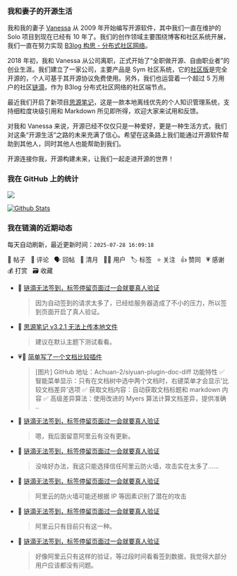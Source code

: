### 我和妻子的开源生活

我和我的妻子 [Vanessa](https://github.com/Vanessa219) 从 2009 年开始编写开源软件，其中我们一直在维护的 Solo 项目到现在已经有 10 年了。我们的创作领域主要围绕博客和社区系统开展，我们一直在努力实现 [B3log 构思 - 分布式社区网络](https://ld246.com/article/1546941897596)。

2018 年初，我和 Vanessa 从公司离职，正式开始了“全职做开源、自由职业者”的创业生涯。我们建立了一家公司，主要产品是 Sym 社区系统，它的[社区版](https://github.com/88250/symphony)是完全开源的，个人可基于其开源协议免费使用。另外，我们也运营着一个超过 5 万用户的社区[链滴](https://ld246.com)，作为 B3log 分布式社区网络的社区端节点。

最近我们开启了新项目[思源笔记](https://github.com/siyuan-note/siyuan)，这是一款本地离线优先的个人知识管理系统，支持细粒度块级引用和 Markdown 所见即所得，欢迎大家来试用和反馈。

对我和 Vanessa 来说，开源已经不仅仅只是一种爱好，更是一种生活方式，我们对这条“开源生活”之路的未来充满了信心。希望在这条路上我们能通过开源软件帮助到其他人，同时其他人也能帮助到我们。

开源连接你我，开源构建未来，让我们一起走进开源的世界！

### 我在 GitHub 上的统计

<a title="Hits" target="_blank" href="https://github.com/88250/88250"><img src="https://hits.b3log.org/88250/88250.svg"></a>

[![Github Stats](https://github-readme-stats.vercel.app/api?username=88250&theme=tokyonight&show_icons=true)](https://github.com/88250)

<!--events start -->

### 我在链滴的近期动态

每天自动刷新，最近更新时间：`2025-07-28 16:09:18`

📝 帖子 &nbsp; 💬 评论 &nbsp; 🗣 回帖 &nbsp; 🌙 清月 &nbsp; 👨‍💻 用户 &nbsp; 🏷️ 标签 &nbsp; ⭐️ 关注 &nbsp; 👍 赞同 &nbsp; 💗 感谢 &nbsp; 💰 打赏 &nbsp; 🗃 收藏

* 💬 [链滴无法签到，标签停留页面过一会就要真人验证](https://ld246.com/article/1753497328231/comment/1753580895044#comments)

  > 因为自动签到的请求太多了，已经给服务器造成了不小的压力，所以签到页面开启了真人验证。
* 💬 [思源笔记 v3.2.1 无法上传本地文件](https://ld246.com/article/1753525774483/comment/1753532731782#comments)

  > 建议在默认主题下测试看看。
* 💗📝 [简单写了一个文档比较插件](https://ld246.com/article/1753505200697)

  > [图片] GitHub 地址：Achuan-2/siyuan-plugin-doc-diff 功能特性 ✅ 智能菜单显示：只有在文档树中选中两个文档时，右键菜单才会显示'比较文档差异'选项 ✅ 获取文档内容：自动获取文档标题和 markdown 内容 ✅ 高级差异算法：使用改进的 Myers 算法计算文档差异，提供准确 ..
* 💬 [链滴无法签到，标签停留页面过一会就要真人验证](https://ld246.com/article/1753497328231/comment/1753503302938#comments)

  > 嗯，我后面留意阿里云有没有更新。
* 💬 [链滴无法签到，标签停留页面过一会就要真人验证](https://ld246.com/article/1753497328231/comment/1753502132168#comments)

  > 没啥好办法，我这只能选择信任阿里云防火墙，攻击实在太多了……
* 💬 [链滴无法签到，标签停留页面过一会就要真人验证](https://ld246.com/article/1753497328231/comment/1753500907464#comments)

  > 阿里云的防火墙可能还根据 IP 等因素识别了潜在的攻击
* 💬 [链滴无法签到，标签停留页面过一会就要真人验证](https://ld246.com/article/1753497328231/comment/1753500130426#comments)

  > 阿里云只有目前只有这一种。
* 💬 [链滴无法签到，标签停留页面过一会就要真人验证](https://ld246.com/article/1753497328231/comment/1753499416731#comments)

  > 好像阿里云只有这样的验证，等过段时间看看签到数据，我觉得大部分用户应该都没有问题。


<!--events end -->
